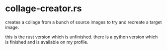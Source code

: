 # collage-creator.rs

creates a collage from a bunch of source images to try and recreate a target image.

this is the rust version which is unfinished. there is a python version which is finished and is available on my profile.
